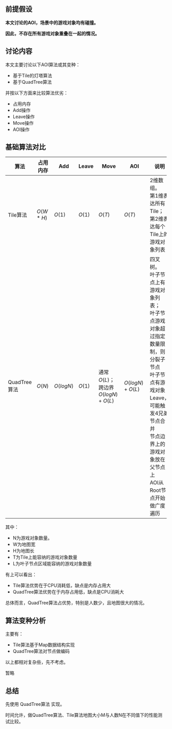 ## 前提假设

**本文讨论的AOI，场景中的游戏对象均有碰撞。**

**因此，不存在所有游戏对象重叠在一起的情况。**


## 讨论内容

本文主要讨论以下AOI算法或其变种：
  - 基于Tile的灯塔算法
  - 基于QuadTree算法


并按以下方面来比较算法优劣：
  - 占用内存
  - Add操作
  - Leave操作
  - Move操作
  - AOI操作

## 基础算法对比

算法          | 占用内存  | Add | Leave | Move | AOI | 说明
--------------|----------|-----|-------|------|-----|------
Tile算法      | $O(W*H)$ | $O(1)$   | $O(1)$ | $O(T)$ | $O(T)$<br> | 2维数组。<br>第1维表达所有Tile；<br>第2维表达每个Tile上的游戏对象列表
QuadTree算法  | $O(N)$     | $O(logN)$ | $O(1)$ | 通常$O(L)$；<br>跨边界$O(logN)+O(L)$ | $O(logN) + O(L)$ | 四叉树。<br>叶子节点上有游戏对象列表；<br>叶子节点游戏对象超过指定数量限制，则分裂子节点<br>叶子节点有游戏对象Leave，可能触发4兄弟节点合并<br>节点边界上的游戏对象放在父节点上<br>AOI从Root节点开始做广度遍历

其中：
- N为游戏对象数量。
- W为地图宽
- H为地图长
- T为Tile上能容纳的游戏对象数量
- L为叶子节点区域能容纳的游戏对象数量

有上可以看出：
  - Tile算法优势在于CPU消耗低，缺点是内存占用大
  - QuadTree算法优势在于内存占用低，缺点是CPU消耗大

总体而言，QuadTree算法占优势，特别是人数少，且地图很大的情况。


## 算法变种分析

主要有：
  - Tile算法基于Map数据结构实现
  - QuadTree算法对节点做编码

以上都相对复杂些，先不考虑。

暂略

## 总结

先使用 QuadTree算法 实现。

时间允许，做QuadTree算法、Tile算法地图大小M与人数N在不同值下的性能测试比较。
